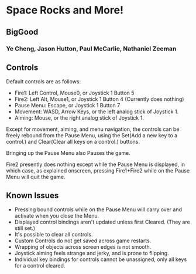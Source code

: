 # Space Rocks and More!

## BigGood
### Ye Cheng, Jason Hutton, Paul McCarlie, Nathaniel Zeeman

## Controls

Default controls are as follows:
- Fire1: Left Control, Mouse0, or Joystick 1 Button 5
- Fire2: Left Alt, Mouse1, or Joystick 1 Button 4 (Currently does nothing)
- Pause Menu: Escape, or Joystick 1 Button 7
- Movement: WASD, Arrow Keys, or the left analog stick of Joystick 1.
- Aiming: Mouse, or the right analog stick of Joystick 1.

Except for movement, aiming, and menu navigation, the controls can be freely 
rebound from the Pause Menu, using the Set(Add a new key to a control.) and 
Clear(Clear all keys on a control.) buttons.

Bringing up the Pause Menu also Pauses the game.

Fire2 presently does nothing except while the Pause Menu is displayed, 
in which case, as explained onscreen, pressing Fire1+Fire2 while on the 
Pause Menu will quit the game.

## Known Issues

- Pressing bound controls while on the Pause Menu will carry over and activate when you close the Menu.
- Displayed control bindings aren't updated unless first Cleared. (They are still set.)
- It's possible to clear all controls.
- Custom Controls do not get saved across game restarts.
- Wrapping of objects across screen edges is not smooth.
- Joystick aiming feels strange and jerky, and is prone to flipping.
- Individual key bindings for controls cannot be unassigned, only all keys for a control cleared.
